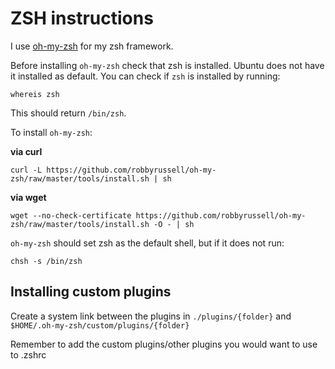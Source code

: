 # ZSH instructions

I use [oh-my-zsh](https://github.com/robbyrussell/oh-my-zsh) for my zsh framework.

Before installing `oh-my-zsh` check that zsh is installed. Ubuntu does not have 
it installed as default. You can check if `zsh` is installed by running:

	whereis zsh

This should return `/bin/zsh`.

To install `oh-my-zsh`:

**via curl**

	curl -L https://github.com/robbyrussell/oh-my-zsh/raw/master/tools/install.sh | sh

**via wget**

	wget --no-check-certificate https://github.com/robbyrussell/oh-my-zsh/raw/master/tools/install.sh -O - | sh

`oh-my-zsh` should set zsh as the default shell, but if it does not run:

	chsh -s /bin/zsh

## Installing custom plugins

Create a system link between the plugins in `./plugins/{folder}` and `$HOME/.oh-my-zsh/custom/plugins/{folder}`

Remember to add the custom plugins/other plugins you would want to use to .zshrc